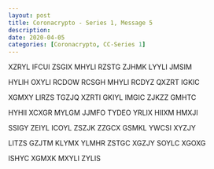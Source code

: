 ```yaml
---
layout: post
title: Coronacrypto - Series 1, Message 5
description:
date: 2020-04-05
categories: [Coronacrypto, CC-Series 1]
---
```


XZRYL IFCUI ZSGIX MHYLI RZSTG ZJHMK LYYLI JMSIM

HYLIH OXYLI RCDOW RCSGH MHYLI RCDYZ QXZRT IGKIC

XGMXY LIRZS TGZJQ XZRTI GKIYL IMGIC ZJKZZ GMHTC

HYHII XCXGR MYLGM JJMFO TYDEO YRLIX HIIXM HMXJI

SSIGY ZEIYL ICOYL ZSZJK ZZGCX GSMKL YWCSI XYZJY

LITZS GZJTM KLYMX YLMHR ZSTGC XGZJY SOYLC XGOXG

ISHYC XGMXK MXYLI ZYLIS
